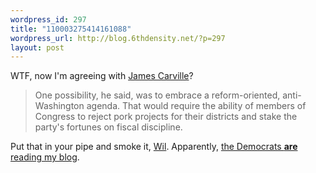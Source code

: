```yaml
--- 
wordpress_id: 297
title: "110003275414161088"
wordpress_url: http://blog.6thdensity.net/?p=297
layout: post
---
```

WTF, now I'm agreeing with <a href="http://www.washtimes.com/national/20041109-120712-7714r.htm">James Carville</a>?<blockquote>One possibility, he said, was to embrace a reform-oriented, anti-Washington agenda. That would require the ability of members of Congress to reject pork projects for their districts and stake the party's fortunes on fiscal discipline.</blockquote>Put that in your pipe and smoke it, <a href="http://www.acidlogic.com/weblogs/blogger.htm">Wil</a>.  Apparently, <a href="http://www.haloscan.com/comments/greenlantern113/109967372268853029#57739">the Democrats <b>are</b> reading my blog</a>.
